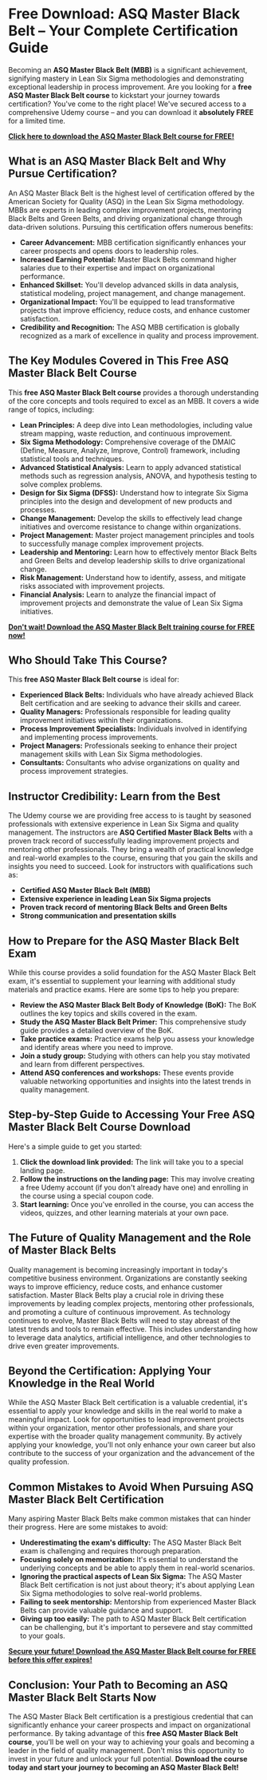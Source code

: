 # Free Download: ASQ Master Black Belt – Your Complete Certification Guide

Becoming an **ASQ Master Black Belt (MBB)** is a significant achievement, signifying mastery in Lean Six Sigma methodologies and demonstrating exceptional leadership in process improvement. Are you looking for a **free ASQ Master Black Belt course** to kickstart your journey towards certification? You've come to the right place! We've secured access to a comprehensive Udemy course – and you can download it **absolutely FREE** for a limited time.

[**Click here to download the ASQ Master Black Belt course for FREE!**](https://udemywork.com/asq-master-black-belt)

## What is an ASQ Master Black Belt and Why Pursue Certification?

An ASQ Master Black Belt is the highest level of certification offered by the American Society for Quality (ASQ) in the Lean Six Sigma methodology. MBBs are experts in leading complex improvement projects, mentoring Black Belts and Green Belts, and driving organizational change through data-driven solutions. Pursuing this certification offers numerous benefits:

*   **Career Advancement:** MBB certification significantly enhances your career prospects and opens doors to leadership roles.
*   **Increased Earning Potential:** Master Black Belts command higher salaries due to their expertise and impact on organizational performance.
*   **Enhanced Skillset:** You'll develop advanced skills in data analysis, statistical modeling, project management, and change management.
*   **Organizational Impact:** You'll be equipped to lead transformative projects that improve efficiency, reduce costs, and enhance customer satisfaction.
*   **Credibility and Recognition:** The ASQ MBB certification is globally recognized as a mark of excellence in quality and process improvement.

## The Key Modules Covered in This Free ASQ Master Black Belt Course

This **free ASQ Master Black Belt course** provides a thorough understanding of the core concepts and tools required to excel as an MBB. It covers a wide range of topics, including:

*   **Lean Principles:** A deep dive into Lean methodologies, including value stream mapping, waste reduction, and continuous improvement.
*   **Six Sigma Methodology:** Comprehensive coverage of the DMAIC (Define, Measure, Analyze, Improve, Control) framework, including statistical tools and techniques.
*   **Advanced Statistical Analysis:** Learn to apply advanced statistical methods such as regression analysis, ANOVA, and hypothesis testing to solve complex problems.
*   **Design for Six Sigma (DFSS):** Understand how to integrate Six Sigma principles into the design and development of new products and processes.
*   **Change Management:** Develop the skills to effectively lead change initiatives and overcome resistance to change within organizations.
*   **Project Management:** Master project management principles and tools to successfully manage complex improvement projects.
*   **Leadership and Mentoring:** Learn how to effectively mentor Black Belts and Green Belts and develop leadership skills to drive organizational change.
*   **Risk Management:** Understand how to identify, assess, and mitigate risks associated with improvement projects.
*   **Financial Analysis:** Learn to analyze the financial impact of improvement projects and demonstrate the value of Lean Six Sigma initiatives.

[**Don't wait! Download the ASQ Master Black Belt training course for FREE now!**](https://udemywork.com/asq-master-black-belt)

## Who Should Take This Course?

This **free ASQ Master Black Belt course** is ideal for:

*   **Experienced Black Belts:** Individuals who have already achieved Black Belt certification and are seeking to advance their skills and career.
*   **Quality Managers:** Professionals responsible for leading quality improvement initiatives within their organizations.
*   **Process Improvement Specialists:** Individuals involved in identifying and implementing process improvements.
*   **Project Managers:** Professionals seeking to enhance their project management skills with Lean Six Sigma methodologies.
*   **Consultants:** Consultants who advise organizations on quality and process improvement strategies.

## Instructor Credibility: Learn from the Best

The Udemy course we are providing free access to is taught by seasoned professionals with extensive experience in Lean Six Sigma and quality management. The instructors are **ASQ Certified Master Black Belts** with a proven track record of successfully leading improvement projects and mentoring other professionals. They bring a wealth of practical knowledge and real-world examples to the course, ensuring that you gain the skills and insights you need to succeed. Look for instructors with qualifications such as:

*   **Certified ASQ Master Black Belt (MBB)**
*   **Extensive experience in leading Lean Six Sigma projects**
*   **Proven track record of mentoring Black Belts and Green Belts**
*   **Strong communication and presentation skills**

## How to Prepare for the ASQ Master Black Belt Exam

While this course provides a solid foundation for the ASQ Master Black Belt exam, it's essential to supplement your learning with additional study materials and practice exams. Here are some tips to help you prepare:

*   **Review the ASQ Master Black Belt Body of Knowledge (BoK):** The BoK outlines the key topics and skills covered in the exam.
*   **Study the ASQ Master Black Belt Primer:** This comprehensive study guide provides a detailed overview of the BoK.
*   **Take practice exams:** Practice exams help you assess your knowledge and identify areas where you need to improve.
*   **Join a study group:** Studying with others can help you stay motivated and learn from different perspectives.
*   **Attend ASQ conferences and workshops:** These events provide valuable networking opportunities and insights into the latest trends in quality management.

## Step-by-Step Guide to Accessing Your Free ASQ Master Black Belt Course Download

Here's a simple guide to get you started:

1.  **Click the download link provided:** The link will take you to a special landing page.
2.  **Follow the instructions on the landing page:** This may involve creating a free Udemy account (if you don't already have one) and enrolling in the course using a special coupon code.
3.  **Start learning:** Once you've enrolled in the course, you can access the videos, quizzes, and other learning materials at your own pace.

## The Future of Quality Management and the Role of Master Black Belts

Quality management is becoming increasingly important in today's competitive business environment. Organizations are constantly seeking ways to improve efficiency, reduce costs, and enhance customer satisfaction. Master Black Belts play a crucial role in driving these improvements by leading complex projects, mentoring other professionals, and promoting a culture of continuous improvement. As technology continues to evolve, Master Black Belts will need to stay abreast of the latest trends and tools to remain effective. This includes understanding how to leverage data analytics, artificial intelligence, and other technologies to drive even greater improvements.

## Beyond the Certification: Applying Your Knowledge in the Real World

While the ASQ Master Black Belt certification is a valuable credential, it's essential to apply your knowledge and skills in the real world to make a meaningful impact. Look for opportunities to lead improvement projects within your organization, mentor other professionals, and share your expertise with the broader quality management community. By actively applying your knowledge, you'll not only enhance your own career but also contribute to the success of your organization and the advancement of the quality profession.

## Common Mistakes to Avoid When Pursuing ASQ Master Black Belt Certification

Many aspiring Master Black Belts make common mistakes that can hinder their progress. Here are some mistakes to avoid:

*   **Underestimating the exam's difficulty:** The ASQ Master Black Belt exam is challenging and requires thorough preparation.
*   **Focusing solely on memorization:** It's essential to understand the underlying concepts and be able to apply them in real-world scenarios.
*   **Ignoring the practical aspects of Lean Six Sigma:** The ASQ Master Black Belt certification is not just about theory; it's about applying Lean Six Sigma methodologies to solve real-world problems.
*   **Failing to seek mentorship:** Mentorship from experienced Master Black Belts can provide valuable guidance and support.
*   **Giving up too easily:** The path to ASQ Master Black Belt certification can be challenging, but it's important to persevere and stay committed to your goals.

[**Secure your future! Download the ASQ Master Black Belt course for FREE before this offer expires!**](https://udemywork.com/asq-master-black-belt)

## Conclusion: Your Path to Becoming an ASQ Master Black Belt Starts Now

The ASQ Master Black Belt certification is a prestigious credential that can significantly enhance your career prospects and impact on organizational performance. By taking advantage of this **free ASQ Master Black Belt course**, you'll be well on your way to achieving your goals and becoming a leader in the field of quality management. Don't miss this opportunity to invest in your future and unlock your full potential. **Download the course today and start your journey to becoming an ASQ Master Black Belt!**
